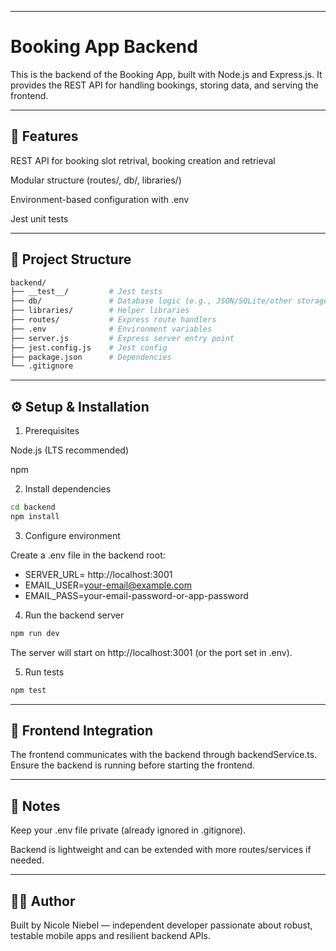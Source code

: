 
---

# Booking App Backend

This is the backend of the Booking App, built with Node.js and Express.js.
It provides the REST API for handling bookings, storing data, and serving the frontend.

---

## 🚀 Features

REST API for booking slot retrival, booking creation and retrieval

Modular structure (routes/, db/, libraries/)

Environment-based configuration with .env

Jest unit tests

---

## 📂 Project Structure

```bash
backend/
├── __test__/         # Jest tests
├── db/               # Database logic (e.g., JSON/SQLite/other storage)
├── libraries/        # Helper libraries
├── routes/           # Express route handlers
├── .env              # Environment variables
├── server.js         # Express server entry point
├── jest.config.js    # Jest config
├── package.json      # Dependencies
└── .gitignore
```

---

## ⚙️ Setup & Installation

1. Prerequisites

Node.js
 (LTS recommended)

npm

2. Install dependencies

```bash
cd backend
npm install
```

3. Configure environment

Create a .env file in the backend root:

- SERVER_URL= http://localhost:3001
- EMAIL_USER=your-email@example.com
- EMAIL_PASS=your-email-password-or-app-password

4. Run the backend server

```bash
npm run dev
```
The server will start on http://localhost:3001 (or the port set in .env).

5. Run tests

```bash
npm test
```

---

## 🔗 Frontend Integration

The frontend communicates with the backend through backendService.ts.
Ensure the backend is running before starting the frontend.

---

## 📌 Notes

Keep your .env file private (already ignored in .gitignore).

Backend is lightweight and can be extended with more routes/services if needed.

---

## 👩‍🔧 Author

Built by Nicole Niebel — independent developer passionate about robust, testable mobile apps and resilient backend APIs.
